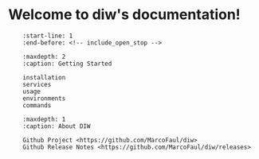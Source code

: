 Welcome to diw's documentation!
=============================================

``` include:: ../README.md
    :start-line: 1
    :end-before: <!-- include_open_stop -->
```

``` toctree::
    :maxdepth: 2
    :caption: Getting Started

    installation
    services
    usage
    environments
    commands
```

``` toctree::
    :maxdepth: 1
    :caption: About DIW

    Github Project <https://github.com/MarcoFaul/diw>
    Github Release Notes <https://github.com/MarcoFaul/diw/releases>
```
